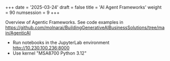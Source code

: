 +++
date = '2025-03-24'
draft = false
title = 'AI Agent Frameworks'
weight = 90
numsession = 9
+++

Overview of Agentic Frameworks. See code examples in https://github.com/molnarai/BuildingGenerativeAIBusinessSolutions/tree/main/AgenticAI

- Run notebooks in the JupyterLab environment http://10.230.100.236:8000
- Use kernel "MSA8700 Python 3.12"



